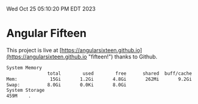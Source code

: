 Wed Oct 25 05:10:20 PM EDT 2023

# Angular Fifteen


This project is live at [https://angularsixteen.github.io](https://angularsixteen.github.io "fifteen!") thanks to Github.

```bash
System Memory
               total        used        free      shared  buff/cache   available
Mem:            15Gi       1.2Gi       4.8Gi       262Mi       9.2Gi        13Gi
Swap:          8.0Gi       0.0Ki       8.0Gi
System Storage
459M	.
```
